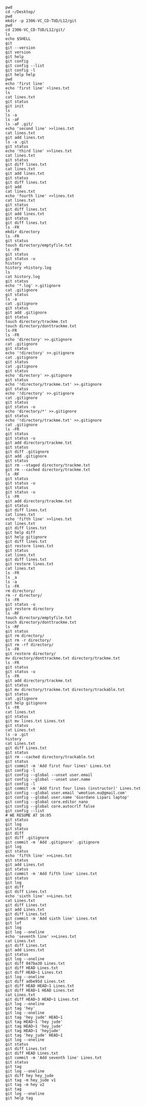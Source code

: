 	pwd
	cd ~/Desktop/
	pwd
	mkdir -p 2306-VC_CD-TUD/L12/git
	pwd
	cd 2306-VC_CD-TUD/L12/git/
	ls
	echo $SHELL
	git
	git --version
	git version
	git help
	git config
	git config --list
	git config -l
	git help help
	pwd
	echo 'first line'
	echo 'first line' >lines.txt
	ls
	cat lines.txt 
	git status
	git init
	ls
	ls -a
	ls -aF
	ls -aF .git/
	echo 'second line' >>lines.txt
	cat lines.txt 
	git add lines.txt 
	ls -a .git
	git status 
	echo 'third line' >>lines.txt 
	cat lines.txt 
	git status
	git diff lines.txt
	cat lines.txt 
	git add lines.txt 
	git status 
	git diff lines.txt
	git add
	cat lines.txt 
	echo 'fourth line' >>lines.txt 
	cat lines.txt 
	git status 
	git diff lines.txt
	git add lines.txt 
	git status 
	git diff lines.txt
	ls -FR
	mkdir directory
	ls -FR
	git status 
	touch directory/emptyfile.txt
	ls -FR
	git status 
	git status -u
	history
	history >history.log
	ls
	cat history.log 
	git status
	echo '*.log' >.gitignore
	cat .gitignore 
	git status
	ls -a
	cat .gitignore
	git status 
	git add .gitignore
	git status 
	touch directory/trackme.txt
	touch directory/donttrackme.txt
	ls-FR
	ls -FR
	echo 'directory' >>.gitignore
	cat .gitignore
	git status 
	echo '!directory' >>.gitignore
	cat .gitignore 
	git status 
	cat .gitignore 
	git status 
	echo 'directory' >>.gitignore
	git status 
	echo '!directory/trackme.txt' >>.gitignore
	git status 
	echo '!directory' >>.gitignore
	cat .gitignore 
	git status
	git status -u
	echo 'directory/*' >>.gitignore
	git status 
	echo '!directory/trackme.txt' >>.gitignore
	cat .gitignore 
	ls -FR
	git status 
	git status -u
	git add directory/trackme.txt 
	git status 
	git diff .gitignore
	git add .gitignore 
	git status 
	git rm --staged directory/trackme.txt 
	git rm --cached directory/trackme.txt 
	ls -RF
	git status 
	git status -u
	git status 
	git status -u
	ls -FR
	git add directory/trackme.txt
	git status 
	git diff lines.txt
	cat lines.txt 
	echo 'fifth line' >>lines.txt 
	cat lines.txt 
	git diff lines.txt
	git help diff
	git help gitignore
	git diff lines.txt
	git restore lines.txt
	git status 
	cat lines.txt 
	git diff lines.txt
	git restore lines.txt
	cat lines.txt
	ls -FR
	ls _a
	ls -a
	ls -FR
	rm directory/
	rm -r directory/
	ls -FR
	git status -u
	git restore directory
	ls -RF
	touch directory/emptyfile.txt
	touch directory/donttrackme.txt
	ls -RF
	git status
	git rm directory/
	git rm -r directory/
	git rm -rf directory/
	ls -FR
	git restore directory/
	mv directory/donttrackme.txt directory/trackme.txt
	ls -FR
	git status 
	git status -u
	ls -FR
	git add directory/trackme.txt 
	git status 
	git mv directory/trackme.txt directory/trackable.txt 
	git status 
	cat .gitignore 
	git help gitignore
	ls -FR
	cat lines.txt 
	git status 
	git mv lines.txt Lines.txt
	git status 
	cat Lines.txt 
	ls -a .git
	history
	cat Lines.txt 
	git diff Lines.txt
	git status 
	git rm --cached directory/trackable.txt 
	git status 
	git commit -m 'Add first four lines' Lines.txt 
	git config -l
	git config --global --unset user.email
	git config --global --unset user.name
	git config -l
	git commit -m 'Add first four lines (instructor)' Lines.txt 
	git config --global user.email 'wmotion.eu@gmail.com'
	git config --global user.name 'Giordano Lipari laptop'
	git config --global core.editor nano
	git config --global core.autocrlf false
	git config --list
	# WE RESUME AT 16:05
	git status 
	git log
	git status 
	git diff 
	git diff .gitignore
	git commit -m 'Add .gitignore' .gitignore 
	git log
	git status 
	echo 'fifth line' >>Lines.txt 
	git status 
	git add Lines.txt 
	git status 
	git commit -m 'Add fifth line' Lines.txt 
	git status 
	git log 
	git diff
	git diff Lines.txt
	echo 'sixth line' >>Lines.txt 
	cat Lines.txt 
	git diff Lines.txt
	git add Lines.txt 
	git diff Lines.txt
	git commit -m 'Add sixth line' Lines.txt 
	git lof
	git log
	git log --oneline
	echo 'seventh line' >>Lines.txt 
	cat Lines.txt 
	git diff Lines.txt
	git add Lines.txt 
	git status 
	git log --oneline
	git diff 047ba38 Lines.txt
	git diff HEAD Lines.txt
	git diff HEAD~1 Lines.txt
	git log --oneline
	git diff adbe95d Lines.txt
	git diff HEAD HEAD~1 Lines.txt
	git diff HEAD~1 HEAD Lines.txt
	cat Lines.txt 
	git diff HEAD~3 HEAD~1 Lines.txt
	git log --oneline
	git tag 'hey'
	git log --oneline
	git tag 'hey jude' HEAD~1
	git tag HEAD~1 'hey jude'
	git tag HEAD~1 'hey_jude'
	git tag HEAD~1 'heyjude'
	git tag 'hey_jude' HEAD~1
	git log --oneline
	git status 
	git diff Lines.txt
	git diff HEAD Lines.txt
	git commit -m 'Add seventh line' Lines.txt 
	git status 
	git tag
	git log --oneline
	git diff hey hey_jude
	git tag -m hey_jude v1
	git tag -m hey v2
	git tag
	git log --oneline
	git help tag
